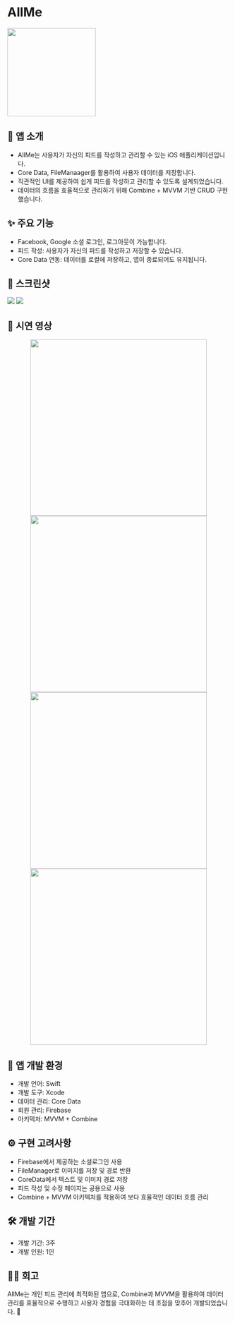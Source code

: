 # AllMe

<img src="https://github.com/user-attachments/assets/3f4e8266-aec8-4972-b271-320f4306206b" width="200" height="200"/>

## 📌 앱 소개
  - AllMe는 사용자가 자신의 피드를 작성하고 관리할 수 있는 iOS 애플리케이션입니다.
  - Core Data, FileManaager를 활용하여 사용자 데이터를 저장합니다.
  - 직관적인 UI를 제공하여 쉽게 피드를 작성하고 관리할 수 있도록 설계되었습니다.
  - 데이터의 흐름을 효율적으로 관리하기 위해 Combine + MVVM 기반 CRUD 구현했습니다.



## ✨ 주요 기능
  - Facebook, Google 소셜 로그인, 로그아웃이 가능합니다.
  - 피드 작성: 사용자가 자신의 피드를 작성하고 저장할 수 있습니다.
  - Core Data 연동: 데이터를 로컬에 저장하고, 앱이 종료되어도 유지됩니다.



## 📸 스크린샷
<img src="https://github.com/user-attachments/assets/96eeddf7-f0be-4948-a900-b9156d7f0f99"/>
<img src="https://github.com/user-attachments/assets/644eda4d-72b4-4827-ae23-4fbd24747412"/>



## 🎥 시연 영상
<p align="center">
<img src="https://github.com/user-attachments/assets/e223cd83-ea6d-41cb-b8af-847f905de235" height="400"/>
<img src="https://github.com/user-attachments/assets/bdf50751-d78a-403b-81d1-e47bd7c2bcf2" height="400"/>
<img src="https://github.com/user-attachments/assets/4df5f0c9-77c0-4564-bc6d-605e2cb67ab9" height="400"/>
<img src="https://github.com/user-attachments/assets/74c1a6ed-88a2-4f40-bd07-0e737d2b49fc" height="400"/>
</p>



## 🔧 앱 개발 환경
- 개발 언어: Swift
- 개발 도구: Xcode
- 데이터 관리: Core Data
- 회원 관리: Firebase
- 아키텍처: MVVM + Combine


## ⚙️ 구현 고려사항
- Firebase에서 제공하는 소셜로그인 사용
- FileManager로 이미지를 저장 및 경로 반환
- CoreData에서 텍스트 및 이미지 경로 저장
- 피드 작성 및 수정 페이지는 공용으로 사용
- Combine + MVVM 아키텍처를 적용하여 보다 효율적인 데이터 흐름 관리



## 🛠 개발 기간
- 개발 기간: 3주
- 개발 인원: 1인


## 👏🏻 회고
AllMe는 개인 피드 관리에 최적화된 앱으로, Combine과 MVVM을 활용하여 데이터 관리를 효율적으로 수행하고 사용자 경험을 극대화하는 데 초점을 맞추어 개발되었습니다. 🚀








